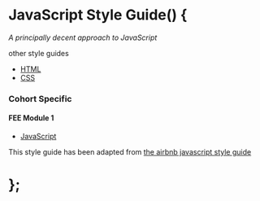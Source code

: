 # JavaScript Style Guide() {

*A principally decent approach to JavaScript*

other style guides

  - [HTML](https://github.com/solidkraft/guides/tree/master/html)
  - [CSS](https://github.com/solidkraft/guides/tree/master/css)

### Cohort Specific

#### FEE Module 1

  - [JavaScript](es5/)

This style guide has been adapted from [the airbnb javascript style guide](https://github.com/airbnb/javascript)

# };

